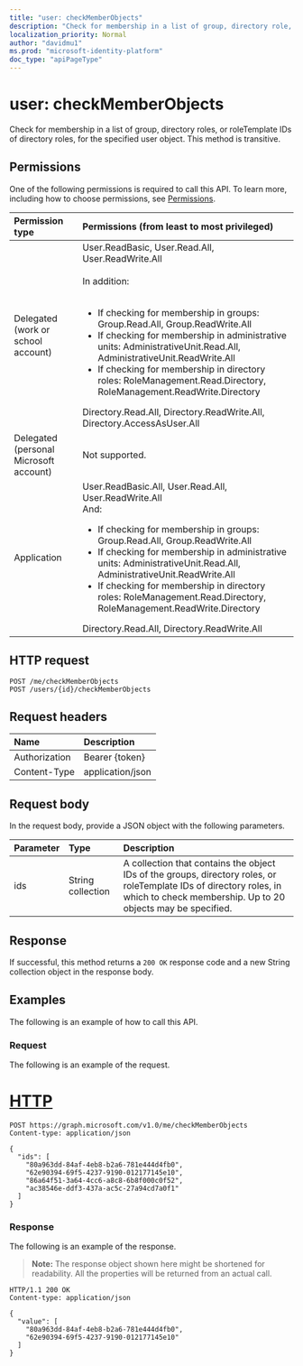 ```yaml
---
title: "user: checkMemberObjects"
description: "Check for membership in a list of group, directory role, or administrative unit objects for the specified user object."
localization_priority: Normal
author: "davidmu1"
ms.prod: "microsoft-identity-platform"
doc_type: "apiPageType"
---
```


# user: checkMemberObjects

Check for membership in a list of group, directory roles, or roleTemplate IDs of directory roles, for the specified user object. This method is transitive.

## Permissions

One of the following permissions is required to call this API. To learn more, including how to choose permissions, see [Permissions](/graph/permissions-reference).

| Permission type                        | Permissions (from least to most privileged) |
|:---------------------------------------|:--------------------------------------------|
| Delegated (work or school account)     | User.ReadBasic, User.Read.All, User.ReadWrite.All<br><br>In addition:<br><br><ul><li>If checking for membership in groups: Group.Read.All, Group.ReadWrite.All</li><li>If checking for membership in administrative units: AdministrativeUnit.Read.All, AdministrativeUnit.ReadWrite.All</li><li>If checking for membership in directory roles: RoleManagement.Read.Directory, RoleManagement.ReadWrite.Directory</li></ul>Directory.Read.All, Directory.ReadWrite.All, Directory.AccessAsUser.All  |
| Delegated (personal Microsoft account) | Not supported. |
| Application                            | User.ReadBasic.All, User.Read.All, User.ReadWrite.All<br>And:<ul><li>If checking for membership in groups: Group.Read.All, Group.ReadWrite.All</li><li>If checking for membership in administrative units: AdministrativeUnit.Read.All, AdministrativeUnit.ReadWrite.All</li><li>If checking for membership in directory roles: RoleManagement.Read.Directory, RoleManagement.ReadWrite.Directory</li></ul>Directory.Read.All, Directory.ReadWrite.All |

## HTTP request

<!-- { "blockType": "ignored" } -->

```http
POST /me/checkMemberObjects
POST /users/{id}/checkMemberObjects
```

## Request headers

| Name          | Description   |
|:--------------|:--------------|
| Authorization | Bearer {token} |
| Content-Type  | application/json |

## Request body

In the request body, provide a JSON object with the following parameters.

| Parameter    | Type        | Description |
|:-------------|:------------|:------------|
|ids|String collection|A collection that contains the object IDs of the groups, directory roles, or roleTemplate IDs of directory roles, in which to check membership. Up to 20 objects may be specified.|

## Response

If successful, this method returns a `200 OK` response code and a new String collection object in the response body.

## Examples

The following is an example of how to call this API.

### Request

The following is an example of the request.

# [HTTP](#tab/http)
<!-- {
  "blockType": "request",
  "name": "user_checkmemberobjects"
}-->

```http
POST https://graph.microsoft.com/v1.0/me/checkMemberObjects
Content-type: application/json

{
  "ids": [
    "80a963dd-84af-4eb8-b2a6-781e444d4fb0",
    "62e90394-69f5-4237-9190-012177145e10",
    "86a64f51-3a64-4cc6-a8c8-6b8f000c0f52",
    "ac38546e-ddf3-437a-ac5c-27a94cd7a0f1"
  ]
}
```

### Response

The following is an example of the response. 

>**Note:** The response object shown here might be shortened for readability. All the properties will be returned from an actual call.

<!-- {
  "blockType": "response",
  "truncated": true,
  "@odata.type": "String",
  "isCollection": true
} -->

```http
HTTP/1.1 200 OK
Content-type: application/json

{
  "value": [
    "80a963dd-84af-4eb8-b2a6-781e444d4fb0", 
    "62e90394-69f5-4237-9190-012177145e10"
  ]
}
```

<!-- uuid: 16cd6b66-4b1a-43a1-adaf-3a886856ed98
2019-02-04 14:57:30 UTC -->
<!-- {
  "type": "#page.annotation",
  "description": "user: checkMemberObjects",
  "keywords": "",
  "section": "documentation",
  "tocPath": ""
}-->
